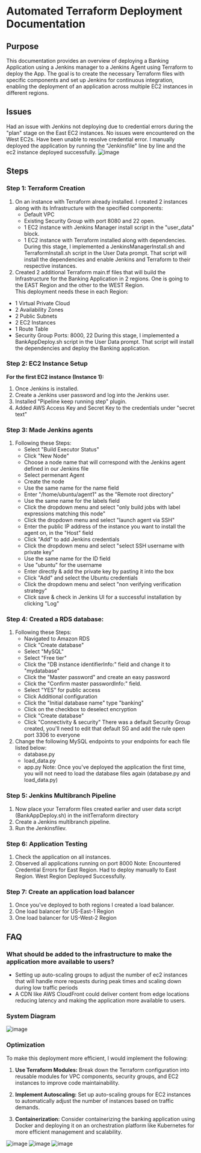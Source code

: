 # Automated Terraform Deployment Documentation

## Purpose
This documentation provides an overview of deploying a Banking Application using a Jenkins manager to a Jenkins Agent using Terraform to deploy the App. The goal is to create the necessary Terraform files with specific components and set up Jenkins for continuous integration, enabling the deployment of an application across multiple EC2 instances in different regions.

## Issues
Had an issue with Jenkins not deploying due to credential errors during the "plan" stage on the East EC2 instances. No issues were encountered on the West EC2s.  Have been unable to resolve credential error. I manually deployed the application by running the "Jenkinsfile" line by line and the ec2 instance deployed successfully.
![image](Deployment5.1/Deployment5.1server1.png)

## Steps

### Step 1: Terraform Creation
1. On an instance with Terraform already installed. I created 2 instances along with its Infrastructure with the specified components:
   - Default VPC
   - Existing Security Group with port 8080 and 22 open.
   - 1 EC2 instance with Jenkins Manager install script in the "user_data" block.
   - 1 EC2 instance with Terraform installed along with dependencies.
      During this stage, I implemented a JenkinsManagerInstall.sh and TerraformInstall.sh script in the User Data prompt. That script will install the dependencies and enable Jenkins and Terraform to their respective instances.
2. Created 2 additional Terraform main.tf files that will build the Infrastructure for the Banking Application in 2 regions. One is going to the EAST Region and the other to the WEST Region.   
This deployment needs these in each Region:
- 1 Virtual Private Cloud
- 2 Availability Zones
- 2 Public Subnets
- 2 EC2 Instances
- 1 Route Table
- Security Group Ports: 8000, 22
  During this stage, I implemented a BankAppDeploy.sh script in the User Data prompt. That script will install the dependencies and deploy the Banking application. 
   
### Step 2: EC2 Instance Setup
**For the first EC2 instance (Instance 1):**
1. Once Jenkins is installed.
2. Create a Jenkins user password and log into the Jenkins user.
3. Installed "Pipeline keep running step" plugin.
4. Added AWS Access Key and Secret Key to the credentials under "secret text"

### Step 3: Made Jenkins agents
1. Following these Steps:
    - Select "Build Executor Status"
    - Click "New Node"
    - Choose a node name that will correspond with the Jenkins agent defined in our Jenkins file
    - Select permenant Agent
    - Create the node
    - Use the same name for the name field
    - Enter "/home/ubuntu/agent1" as the "Remote root directory"
    - Use the same name for the labels field
    - Click the dropdown menu and select "only build jobs with label expressions matching this node"
    - Click the dropdown menu and select "launch agent via SSH"
    - Enter the public IP address of the instance you want to install the agent on, in the "Host" field
    - Click "Add" to add Jenkins credentials
    - Click the dropdown menu and select "select SSH username with private key"
    - Use the same name for the ID field 
    - Use "ubuntu" for the username
    - Enter directly & add the private key by pasting it into the box
    - Click "Add" and select the Ubuntu credentials
    - Click the dropdown menu and select "non verifying verification strategy"
    - Click save & check in Jenkins UI for a successful installation by clicking "Log"

### Step 4: Created a RDS database:
1. Following these Steps:
   - Navigated to Amazon RDS
   - Click "Create database"
   - Select "MySQL"
   - Select "Free tier"
   - Click the "DB instance identifierInfo:" field and change it to "mydatabase"
   - Click the "Master password" and create an easy password
   - Click the "Confirm master passwordInfo:" field.
   - Select "YES" for public access
   - Click Additional configuration
   - Click the "Initial database name" type "banking"
   - Click on the checkbox to deselect encryption
   - Click "Create database"
   - Click "Connectivity & security" There was a default Security Group created, you'll need to edit that default SG and add the rule open port 3306 to everyone
2. Change the following MySQL endpoints to your endpoints for each file listed below:
   - database.py
   - load_data.py
   - app.py
   Note: Once you've deployed the application the first time, you will not need to load the database files again (database.py and load_data.py)
     
### Step 5: Jenkins Multibranch Pipeline
1. Now place your Terraform files created earlier and user data script (BankAppDeploy.sh) in the initTerraform directory
2. Create a Jenkins multibranch pipeline.
3. Run the Jenkinsfilev.

### Step 6: Application Testing
1. Check the application on all instances.
2. Observed all applications running on port 8000
Note: Encountered Credential Errors for East Region. Had to deploy manually to East Region. West Region Deployed Successfully.
### Step 7: Create an application load balancer
1. Once you've deployed to both regions I created a load balancer.
2. One load balancer for US-East-1 Region
3. One load balancer for US-West-2 Region

## FAQ

### What should be added to the infrastructure to make the application more available to users?
- Setting up auto-scaling groups to adjust the number of ec2 instances that will handle more requests during peak times and scaling down during low traffic periods
- A CDN like AWS CloudFront could deliver content from edge locations reducing latency and making the application more available to users.
  
### System Diagram
![image](Deployment5.1/Deployment5.1.png)

### Optimization
To make this deployment more efficient, I would implement the following:

1. **Use Terraform Modules:** Break down the Terraform configuration into reusable modules for VPC components, security groups, and EC2 instances to improve code maintainability.

2. **Implement Autoscaling:** Set up auto-scaling groups for EC2 instances to automatically adjust the number of instances based on traffic demands.

3. **Containerization:** Consider containerizing the banking application using Docker and deploying it on an orchestration platform like Kubernetes for more efficient management and scalability.

![image](Deployment5.1/Deployment5.1server1.png)
![image](Deployment5.1/Deployment5.1server2.png)
![image](Deployment5.1/Deployment5.1Jenkins.png)
